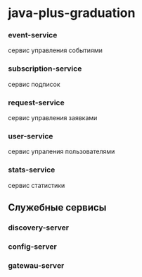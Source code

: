 # java-plus-graduation

### event-service 
сервис управления событиями

### subscription-service
сервис подписок

### request-service
сервис управления заявками

### user-service
сервис упраления пользователями

### stats-service 
сервис статистики

## Служебные сервисы
### discovery-server
### config-server
### gatewau-server

